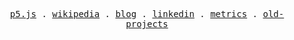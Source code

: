 <p align="center">
  <!-- Monospace Font -->
  <samp>
    <a href="https://editor.p5js.org/raklaptudirm/sketches">p5.js</a> .
    <a href="https://en.wikipedia.org/wiki/User:Laptudirm">wikipedia</a> .
    <a href="https://laptudirm.com/blog">blog</a> .
    <a href="https://www.linkedin.com/in/laptudirm/">linkedin</a> .
    <a href="./metrics.md">metrics</a> .
    <a href="https://gitlab.com/laptudirm">old-projects</a>
  </samp>
</p>
